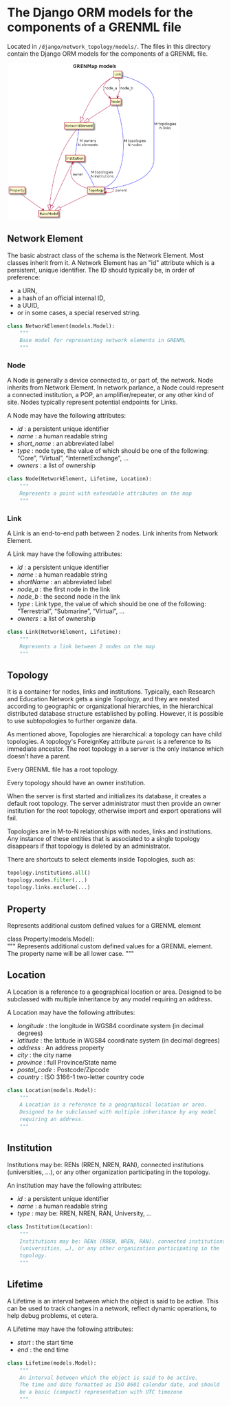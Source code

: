 # The Django ORM models for the components of a GRENML file

Located in `/django/network_topology/models/`. The files in this directory contain the Django ORM models for the components of a GRENML file.

<img src="./grenmap_models.png" width="400">

## Network Element

The basic abstract class of the schema is the Network Element. Most classes inherit from it. A Network Element has an "id" attribute which is a persistent, unique identifier. The ID should typically be, in order of preference:  
* a URN,  
* a hash of an official internal ID,  
* a UUID,  
* or in some cases, a special reserved string.

```python
class NetworkElement(models.Model):  
    """
    Base model for representing network elements in GRENML
    """
```

### Node

A Node is generally a device connected to, or part of, the network. Node inherits from Network Element. In network parlance, a Node could represent a connected institution, a POP, an amplifier/repeater, or any other kind of site. Nodes typically represent potential endpoints for Links.

A Node may have the following attributes:  

* *id* : a persistent unique identifier
* *name* : a human readable string
* *short_name* : an abbreviated label
* *type* : node type, the value of which should be one of the following: “Core”, “Virtual”, “InternetExchange”, …
* *owners* : a list of ownership

```python
class Node(NetworkElement, Lifetime, Location):  
    """
    Represents a point with extendable attributes on the map
    """
```

### Link

A Link is an end-to-end path between 2 nodes. Link inherits from Network Element.

A Link may have the following attributes:

* *id* : a persistent unique identifier
* *name* : a human readable string
* *shortName* : an abbreviated label
* *node_a* : the first node in the link
* *node_b* : the second node in the link
* *type* : Link type, the value of which should be one of the following: “Terrestrial”, “Submarine”, “Virtual”, …
* *owners* : a list of ownership

```python
class Link(NetworkElement, Lifetime):  
    """
    Represents a link between 2 nodes on the map
    """
```

## Topology

It is a container for nodes, links and institutions.  Typically, each Research and Education Network gets a single Topology, and they are nested according to geographic or organizational hierarchies, in the hierarchical distributed database structure established by polling.  However, it is possible to use subtopologies to further organize data.

As mentioned above, Topologies are hierarchical: a topology can have child topologies. A topology's ForeignKey attribute `parent` is a reference to its immediate ancestor. The root topology in a server is the only instance which doesn't have a parent.

Every GRENML file has a root topology.

Every topology should have an owner institution.

When the server is first started and initializes its database, it creates a default root topology. The server administrator must then provide an owner institution for the root topology, otherwise import and export operations will fail.

Topologies are in M-to-N relationships with nodes, links and institutions. Any instance of these entities that is associated to a single topology disappears if that topology is deleted by an administrator.

There are shortcuts to select elements inside Topologies, such as:
```python
topology.institutions.all()
topology.nodes.filter(...)
topology.links.exclude(...)
```

## Property

Represents additional custom defined values for a GRENML element

   class Property(models.Model):  
    """
    Represents additional custom defined values for a GRENML element. The property name will be all lower case.
    """

## Location

A Location is a reference to a geographical location or area. Designed to be subclassed with
multiple inheritance by any model requiring an address.

A Location may have the following attributes:  
* *longitude* : the longitude in WGS84 coordinate system (in decimal degrees)  
* *latitude* : the latitude in WGS84 coordinate system (in decimal degrees)  
* *address* : An address property  
* *city* : the city name  
* *province* : full Province/State name  
* *postal_code* : Postcode/Zipcode  
* *country* :  ISO 3166-1 two-letter country code  

```python
class Location(models.Model):  
    """
    A Location is a reference to a geographical location or area.
    Designed to be subclassed with multiple inheritance by any model
    requiring an address.
    """
```

## Institution

Institutions may be: RENs (RREN, NREN, RAN), connected institutions (universities, …), or any
other organization participating in the topology.

An institution may have the following attributes:  
* *id* : a persistent unique identifier  
* *name* : a human readable string  
* *type* : may be: RREN, NREN, RAN, University, …

```python
class Institution(Location):  
    """
    Institutions may be: RENs (RREN, NREN, RAN), connected institutions
    (universities, …), or any other organization participating in the
    topology.
    """
```

## Lifetime

A Lifetime is an interval between which the object is said to be active. This can be used to
track changes in a network, reflect dynamic operations, to help debug problems, et cetera.

A Lifetime may have the following attributes:  
* *start* : the start time  
* *end* : the end time

```python
class Lifetime(models.Model):  
    """
    An interval between which the object is said to be active.
    The time and date formatted as ISO 8601 calendar date, and should
    be a basic (compact) representation with UTC timezone
    """
```
